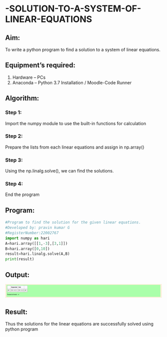 # -SOLUTION-TO-A-SYSTEM-OF-LINEAR-EQUATIONS
## Aim:
To write a python program to find a solution to a system of linear equations.
## Equipment’s required:
1. 	Hardware – PCs
2. 	Anaconda – Python 3.7 Installation / Moodle-Code Runner
## Algorithm:
### Step 1: 
Import the numpy module to use the built-in functions for calculation
### Step 2: 
Prepare the lists from each linear equations and assign in np.array()
### Step 3: 
Using the np.linalg.solve(), we can find the solutions.
### Step 4: 
End the program
## Program:
```python
#Program to find the solution for the given linear equations.
#Developed by: pravin kumar G
#RegisterNumber:22002767
import numpy as hari
A=hari.array([[1,-3],[3,1]])
B=hari.array([0,10])
result=hari.linalg.solve(A,B)
print(result)
```

## Output:
![output](/sol.png)
## Result: 
Thus the solutions for the linear equations are successfully solved using python program

